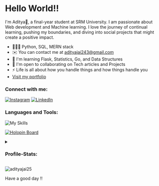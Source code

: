 <!-- <img  align="right" src="" alt="coding gif" height="300" width="400"></img> -->

<h1>Hello World!!</h1>
 

I'm Aditya🤞, a final-year student at SRM University. I am passionate about Web development and Machine learning. I love the journey of continual learning, pushing my boundaries, and diving into social projects that might create a positive impact. 

* 🧑🏽‍💻  Python, SQL, MERN stack
* ✉️  You can contact me at [adityajai243@gmail.com](mailto:adityajai243@gmail.com)
* 🧠  I'm learning Flask, Statistics, Go, and Data Structures
* 🤝  I'm open to collaborating on Tech articles and Projects
* ⚡  Life is all about how you handle things and how things handle you
* [Visit my portfolio](https://adityajai25.github.io/)

<h3 align="left">Connect with me:</h3>

[![Instagram](https://skillicons.dev/icons?i=instagram)](https://www.instagram.com/j_adi25/)
[![LinkedIn](https://skillicons.dev/icons?i=linkedin)](https://www.linkedin.com/in/aditya-j-p-7b12971b2/)

<h3 align="left">Languages and Tools:</h3>

![My Skills](https://skillicons.dev/icons?i=py,cpp,js,mysql,flask,django,firebase,mongodb,gcp,react,php,go,git&theme=dark)

[![Holopin Board](https://holopin.me/adityajai25)](https://holopin.io/@adityajai25)

<details>
  <summary><h3>Profile-Stats:</h3></summary>
    <p><img align="left" src="https://github-readme-stats-git-masterrstaa-rickstaa.vercel.app/api/top-langs?username=adityajai25&show_icons=true&locale=en&layout=compact&theme=highcontrast" alt="adityajai25" /></p>
    <br>
    <p>&nbsp;<img align="center" src="https://github-readme-stats-git-masterrstaa-rickstaa.vercel.app/api?username=adityajai25&show_icons=true&locale=en&theme=highcontrast" alt="adityajai25" /></p>

  [![GitHub Streak](https://streak-stats.demolab.com?user=adityajai25&theme=highcontrast)](https://git.io/streak-stats) 
</details>
<!-- <p><img align="center" src="https://github-readme-streak-stats.herokuapp.com/?user=adityajai25&&theme=highcontrast" alt="adityajai25" /></p> -->

<p align="left"> <img src="https://komarev.com/ghpvc/?username=adityajai25&label=Profile%20views&color=0e75b6&style=flat" alt="adityajai25" /> </p>
<p> Have a good day !! </p>
